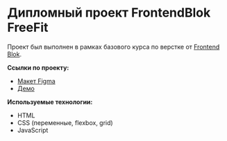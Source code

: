 # Дипломный проект FrontendBlok FreeFit
Проект был выполнен в рамках базового курса по верстке от [Frontend Blok](https://frontendblok.com/).

**Ссылки по проекту:**
- [Макет Figma](https://www.figma.com/design/OPOdkrnRlrRTxPFNl9EYv0/%D0%94%D0%B8%D0%BF%D0%BB%D0%BE%D0%BC%D0%BD%D1%8B%D0%B9-%D0%9C%D0%B0%D0%BA%D0%B5%D1%82-%D0%91%D0%B0%D0%B7%D0%BE%D0%B2%D1%8B%D0%B9-FrontendBlok-(Copy)?node-id=0-1&t=HUvMCiiWuTmX3jKu-1)
- [Демо](https://alexcortez76.github.io/FrontendBlok-Module01-Freefit/)

**Используемые технологии:**
- HTML
- CSS (переменные, flexbox, grid)
- JavaScript